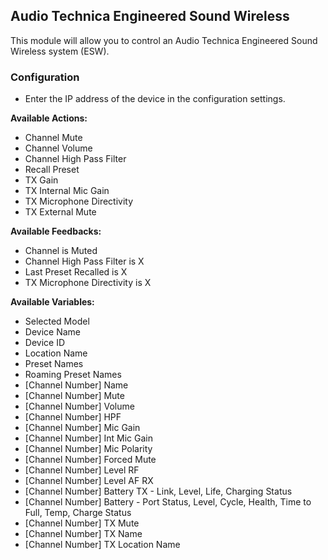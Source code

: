 ## Audio Technica Engineered Sound Wireless

This module will allow you to control an Audio Technica Engineered Sound Wireless system (ESW).

### Configuration

-   Enter the IP address of the device in the configuration settings.

**Available Actions:**

-   Channel Mute
-   Channel Volume
-   Channel High Pass Filter
-   Recall Preset
-   TX Gain
-   TX Internal Mic Gain
-   TX Microphone Directivity
-   TX External Mute

**Available Feedbacks:**

-   Channel is Muted
-   Channel High Pass Filter is X
-   Last Preset Recalled is X
-   TX Microphone Directivity is X

**Available Variables:**

-   Selected Model
-   Device Name
-   Device ID
-   Location Name
-   Preset Names
-   Roaming Preset Names
-   [Channel Number] Name
-   [Channel Number] Mute
-   [Channel Number] Volume
-   [Channel Number] HPF
-   [Channel Number] Mic Gain
-   [Channel Number] Int Mic Gain
-   [Channel Number] Mic Polarity
-   [Channel Number] Forced Mute
-   [Channel Number] Level RF
-   [Channel Number] Level AF RX
-   [Channel Number] Battery TX - Link, Level, Life, Charging Status
-   [Channel Number] Battery - Port Status, Level, Cycle, Health, Time to Full, Temp, Charge Status
-   [Channel Number] TX Mute
-   [Channel Number] TX Name
-   [Channel Number] TX Location Name

